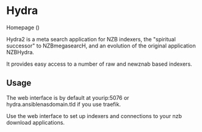 # Hydra
Homepage ()

Hydra2 is a meta search application for NZB indexers, the "spiritual successor" to NZBmegasearcH, and an evolution of the original application NZBHydra.

It provides easy access to a number of raw and newznab based indexers. 

## Usage
The web interface is by default at yourip:5076 or hydra.ansiblenasdomain.tld if you use traefik.

Use the web interface to set up indexers and connections to your nzb download applications.
